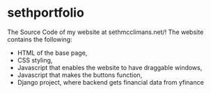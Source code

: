 # sethportfolio

The Source Code of my website at sethmcclimans.net/! The website contains the following:

<ul>
<li> HTML of the base page, </li>
<li> CSS styling, </li>
<li> Javascript that enables the website to have draggable windows, </li>
<li> Javascript that makes the buttons function, </li>
<li> Django project, where backend gets financial data from yfinance</li>
